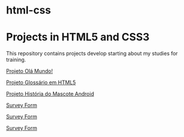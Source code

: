 # html-css
 <h1>Projects in HTML5 and CSS3</h1>
 <p>This repository contains projects develop starting about my studies for training.</p>
 
 <a href="https://matheuslmarchetti.github.io/html-css/ola-mundo/" target="_blank">Projeto Olá Mundo!</a>

 <a href="https://matheuslmarchetti.github.io/html-css/glossary/glossary.html" target="_blank">Projeto Glossário em HTML5</a>

 <a href="https://matheuslmarchetti.github.io/html-css/android-history/android.html" target="_blank">Projeto História do Mascote Android</a>

 <a href="https://matheuslmarchetti.github.io/html-css/survey-form/" target="_blank">Survey Form</a>

  <a href="https://matheuslmarchetti.github.io/html-css/quiz/" target="_blank">Survey Form</a>

   <a href="https://matheuslmarchetti.github.io/html-css/tribute-page/" target="_blank">Survey Form</a>